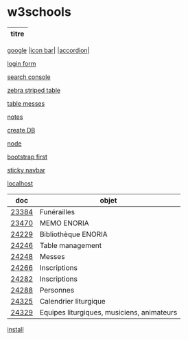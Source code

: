 # w3schools

| titre |
|---|
[google](https://www.google.fr/)
|[icon bar](https://awelvor.github.io/w3schools/how%20to/icon%20bar/)|
|[accordion](https://awelvor.github.io/w3schools/how%20to/accordion/)|

[login form](https://awelvor.github.io/w3schools/how%20to/login%20form/)

[search console](https://awelvor.github.io/w3schools/how%20to/search%20console/)

[zebra striped table](https://awelvor.github.io/w3schools/how%20to/zebra%20striped%20table/)

[table messes](https://awelvor.github.io/w3schools/how%20to/table%20messes)

[notes](https://awelvor.github.io/w3schools/how%20to/notes)

[create DB](https://awelvor.github.io/w3schools/how%20to/sql/create%20DB/create%20DB.sql)

[node](https://awelvor.github.io/w3schools/node)

[bootstrap first](https://awelvor.github.io/w3schools/bootstrap/first)

[sticky navbar](https://awelvor.github.io/w3schools/how%20to/sticky%20navbar)



[localhost](http://localhost/)

| doc  |   objet |
|--- |---|
|[23384](https://web.enoria.app/tools/documentspdf/?p=1176861&titredoc=&doc=23384&orientation=portrait&preview=pdf&format=a4&optionsName=debut,fin&optionsValue=-30,-1)|Funérailles|
|[23470](https://web.enoria.app/tools/documentspdf/?p=1120678&doc=23470&preview=html)|MEMO ENORIA|
|[24229](https://web.enoria.app/tools/documentspdf/?p=1120678&doc=24229&preview=html)|Bibliothèque ENORIA|
|[24246](https://web.enoria.app/tools/documentspdf/?p=1120678&doc=24246&preview=html)|Table management|
|[24248](https://web.enoria.app/tools/documentspdf/?p=1120678&doc=24248&preview=html)|Messes|
|[24266](https://web.enoria.app/tools/documentspdf/?g=29780&doc=24266&preview=html)|Inscriptions|
|[24282](https://web.enoria.app/tools/documentspdf/?p=1120678,902616,851559&doc=24282&preview=html)|Inscriptions|
|[24288](https://web.enoria.app/tools/documentspdf/?p=1120678,902616,851559,1084919,902001,852669,899823&doc=24288&preview=html)|Personnes|
|[24325](https://web.enoria.app/tools/documentspdf/?p=1120678,902616,851559&doc=24325&preview=html)|Calendrier liturgique|
|[24329](https://web.enoria.app/tools/documentspdf/?p=1120678,902616,851559&doc=24329&preview=html)|Equipes liturgiques, musiciens, animateurs|


[install](http://localhost/w3schools/php/install.php)

